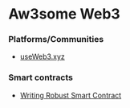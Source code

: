 # Aw3some Web3



### Platforms/Communities
- [useWeb3.xyz](https://www.useweb3.xyz/)


### Smart contracts
- [Writing Robust Smart Contract](https://blog.colony.io/writing-more-robust-smart-contracts-99ad0a11e948/)

